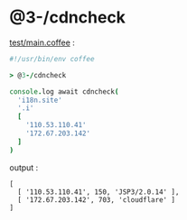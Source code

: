 [‼️]: ✏️README.mdt

# @3-/cdncheck

[test/main.coffee](./test/main.coffee) :

```coffee
#!/usr/bin/env coffee

> @3-/cdncheck

console.log await cdncheck(
  'i18n.site'
  '.i'
  [
    '110.53.110.41'
    '172.67.203.142'
  ]
)
```

output :

```
[
  [ '110.53.110.41', 150, 'JSP3/2.0.14' ],
  [ '172.67.203.142', 703, 'cloudflare' ]
]
```

